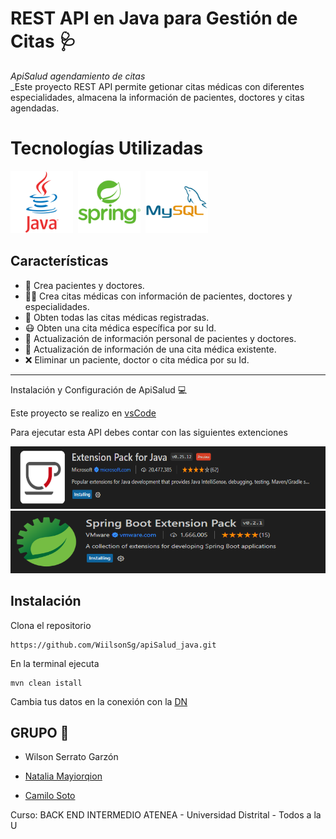 # REST API en Java para Gestión de Citas 🩺

*ApiSalud agendamiento de citas<br>*
_Este proyecto REST API permite getionar citas médicas con diferentes especialidades, almacena la información de pacientes, doctores y citas agendadas.
# Tecnologías Utilizadas

<img src="https://github.com/devicons/devicon/blob/master/icons/java/java-original-wordmark.svg" width="100" height="100"/>&nbsp;
<img src="https://github.com/devicons/devicon/blob/master/icons/spring/spring-original-wordmark.svg" width="100" height="100"/>&nbsp;
<img src="https://github.com/devicons/devicon/blob/master/icons/mysql/mysql-original-wordmark.svg" width="100" height="100"/>&nbsp;


Características
 ---
* 🚶 Crea pacientes y doctores.
* 👨‍⚕ Crea citas médicas con información de pacientes, doctores y especialidades.
* 🤕 Obten todas las citas médicas registradas.
* 😷 Obten una cita médica específica por su Id.
* 👾 Actualización de información personal de pacientes y doctores.
* 🏥 Actualización de información de una cita médica existente.
* ❌ Eliminar un paciente, doctor o cita médica por su Id.
---
Instalación y Configuración de ApiSalud 💻

Este proyecto se realizo en [vsCode](https://code.visualstudio.com/) 

Para ejecutar esta API debes contar con las siguientes extenciones

<img src="https://github.com/WiilsonSg/apiSalud_java/blob/main/apiSalud_java/.mvn/wrapper/img/Captura%20de%20pantalla%202023-07-12%20183538.png" width="630" height="100"/>
<img src="https://github.com/WiilsonSg/apiSalud_java/blob/main/apiSalud_java/.mvn/wrapper/img/Captura%20de%20pantalla%202023-07-12%20183644.png" width="630" height="100"/>

Instalación
---
Clona el repositorio 

```
https://github.com/WiilsonSg/apiSalud_java.git
```
En la terminal ejecuta
```
mvn clean istall
```
Cambia tus datos en la conexión con la [DN](https://github.com/WiilsonSg/apiSalud_java/blob/main/apiSalud_java/src/main/java/com/api/apisalud/resources/application.properties)

GRUPO 🤘
---
* Wilson Serrato Garzón 

* [Natalia Mayiorqion](https://github.com/nmayorquin) 

* [Camilo Soto](https://github.com/Cks726)

Curso: BACK END INTERMEDIO ATENEA - Universidad Distrital - Todos a la U


